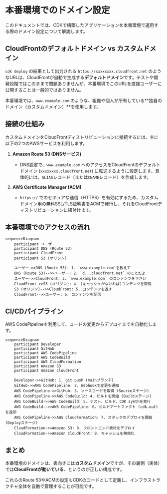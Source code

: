 # 本番環境でのドメイン設定

このドキュメントでは、CDKで構築したアプリケーションを本番環境で運用する際のドメイン設定について解説します。

## CloudFrontのデフォルトドメイン vs カスタムドメイン

`cdk deploy` の結果として出力される `https://xxxxxxxx.cloudfront.net` のようなURLは、CloudFrontが自動で生成する**デフォルトドメイン**です。テストや開発段階ではこのままで問題ありませんが、本番環境でこのURLを直接ユーザーに公開することは一般的ではありません。

本番環境では、`www.example.com` のような、組織や個人が所有している**独自のドメイン（カスタムドメイン）**を使用します。

## 接続の仕組み

カスタムドメインをCloudFrontディストリビューションに接続するには、主に以下の2つのAWSサービスを利用します。

1.  **Amazon Route 53 (DNSサービス)**
    *   DNS設定で、`www.example.com` へのアクセスをCloudFrontのデフォルトドメイン (`xxxxxxxx.cloudfront.net`) に転送するように設定します。具体的には、`ALIAS`レコード（または`CNAME`レコード）を作成します。

2.  **AWS Certificate Manager (ACM)**
    *   `https://` でのセキュアな通信（HTTPS）を有効にするため、カスタムドメイン用の無料SSL/TLS証明書をACMで発行し、それをCloudFrontディストリビューションに紐付けます。

## 本番環境でのアクセスの流れ

```mermaid
sequenceDiagram
    participant ユーザー
    participant DNS (Route 53)
    participant CloudFront
    participant S3 (オリジン)

    ユーザー->>DNS (Route 53): 1. `www.example.com`を教えて
    DNS (Route 53)-->>ユーザー: 2. `d...cloudfront.net` のことだよ
    ユーザー->>CloudFront: 3. `www.example.com` のコンテンツを下さい
    CloudFront->>S3 (オリジン): 4. (キャッシュがなければ)コンテンツを取得
    S3 (オリジン)-->>CloudFront: 5. コンテンツを返す
    CloudFront-->>ユーザー: 6. コンテンツを配信
```

## CI/CDパイプライン

AWS CodePipelineを利用して、コードの変更からデプロイまでを自動化します。

```mermaid
sequenceDiagram
    participant Developer
    participant GitHub
    participant AWS CodePipeline
    participant AWS CodeBuild
    participant AWS CloudFormation
    participant Amazon S3
    participant Amazon CloudFront

    Developer->>GitHub: 1. git push (mainブランチ)
    GitHub->>AWS CodePipeline: 2. Webhookで変更を通知
    AWS CodePipeline->>GitHub: 3. ソースコードを取得 (Sourceステージ)
    AWS CodePipeline->>AWS CodeBuild: 4. ビルドを開始 (Buildステージ)
    AWS CodeBuild->>AWS CodeBuild: 5. テスト、ビルド、CDK synthを実行
    AWS CodeBuild-->>AWS CodePipeline: 6. ビルドアートファクト (cdk.out) を返却
    AWS CodePipeline->>AWS CloudFormation: 7. スタックのデプロイを開始 (Deployステージ)
    CloudFormation->>Amazon S3: 8. フロントエンド資材をデプロイ
    CloudFormation->>Amazon CloudFront: 9. キャッシュを無効化

```

## まとめ

本番環境のドメインは、表向きには**カスタムドメイン**ですが、その裏側（実体）では**CloudFrontが動いている**、というのが正しい構成です。

これらのRoute 53やACMの設定もCDKのコードとして定義し、インフラストラクチャ全体を自動で管理することが可能です。
